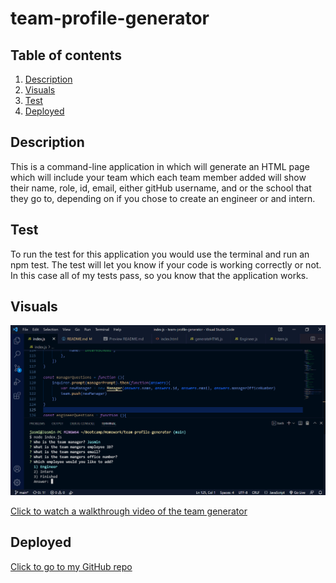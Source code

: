 # team-profile-generator

  ## Table of contents
  1. [Description](#Description)
  1. [Visuals](#Visuals)
  1. [Test](#Test)
  1. [Deployed](#Deployed)



  
  ## Description
  This is a command-line application in which will generate an HTML page which will include your team which each team member added will show their name, role, id, email, either gitHub username, and or the school that they go to, depending on if you chose to create an engineer or and intern.

  ## Test
  To run the test for this application you would use the terminal and run an npm test. The test will let you know if your code is working correctly or not. In this case all of my tests pass, so you know that the application works.



  ## Visuals
![A screenshot of the code/terminal](./images/teamGenerator.png)


[Click to watch a walkthrough video of the team generator](https://drive.google.com/file/d/1-JrcGGPtgIbxNnLtoo3leZs6urqkm6-I/view)

## Deployed
[Click to go to my GitHub repo](https://github.com/jasminbouasavatdy/team-profile-generator)
